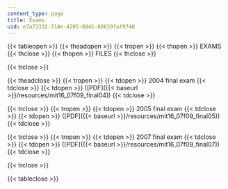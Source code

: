 ```yaml
---
content_type: page
title: Exams
uid: e7a73332-714e-4205-8841-80839faf9740
---
```


{{< tableopen >}}
{{< theadopen >}}
{{< tropen >}}
{{< thopen >}}
EXAMS
{{< thclose >}}
{{< thopen >}}
FILES
{{< thclose >}}

{{< trclose >}}

{{< theadclose >}}
{{< tropen >}}
{{< tdopen >}}
2004 final exam
{{< tdclose >}}
{{< tdopen >}}
([PDF]({{< baseurl >}}/resources/mit16_07f09_final04))
{{< tdclose >}}

{{< trclose >}}
{{< tropen >}}
{{< tdopen >}}
2005 final exam
{{< tdclose >}}
{{< tdopen >}}
([PDF]({{< baseurl >}}/resources/mit16_07f09_final05))
{{< tdclose >}}

{{< trclose >}}
{{< tropen >}}
{{< tdopen >}}
2007 final exam
{{< tdclose >}}
{{< tdopen >}}
([PDF]({{< baseurl >}}/resources/mit16_07f09_final07))
{{< tdclose >}}

{{< trclose >}}

{{< tableclose >}}